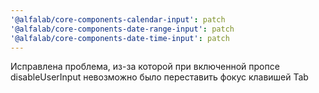 ```yaml
---
'@alfalab/core-components-calendar-input': patch
'@alfalab/core-components-date-range-input': patch
'@alfalab/core-components-date-time-input': patch
---
```


Исправлена проблема, из-за которой при включенной пропсе disableUserInput невозможно было переставить фокус клавишей Tab

